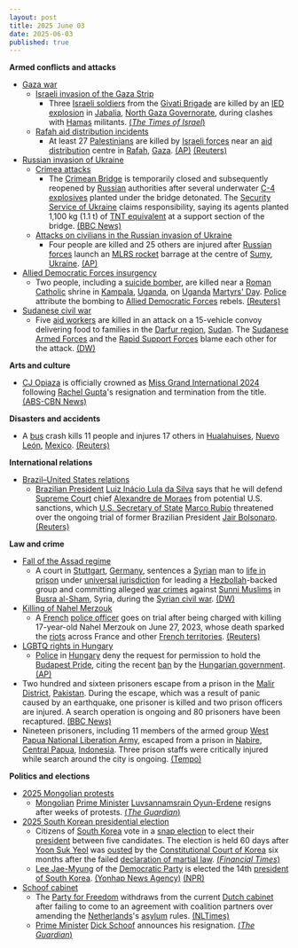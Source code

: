 ```yaml
---
layout: post
title: 2025 June 03
date: 2025-06-03
published: true
---
```



**Armed conflicts and attacks**

* [Gaza war](https://en.wikipedia.org/wiki/Gaza_war "Gaza war")
  + [Israeli invasion of the Gaza Strip](https://en.wikipedia.org/wiki/Israeli_invasion_of_the_Gaza_Strip "Israeli invasion of the Gaza Strip")
    - Three [Israeli soldiers](https://en.wikipedia.org/wiki/Israeli_Ground_Forces "Israeli Ground Forces") from the [Givati Brigade](https://en.wikipedia.org/wiki/Givati_Brigade "Givati Brigade") are killed by an [IED explosion](https://en.wikipedia.org/wiki/Improvised_explosive_device "Improvised explosive device") in [Jabalia](https://en.wikipedia.org/wiki/Jabalia "Jabalia"), [North Gaza Governorate](https://en.wikipedia.org/wiki/North_Gaza_Governorate "North Gaza Governorate"), during clashes with [Hamas](https://en.wikipedia.org/wiki/Hamas "Hamas") militants. [(*The Times of Israel*)](https://www.timesofisrael.com/three-idf-soldiers-killed-by-roadside-bomb-in-north-gazas-jabalia/)
  + [Rafah aid distribution incidents](https://en.wikipedia.org/wiki/Rafah_aid_distribution_incidents "Rafah aid distribution incidents")
    - At least 27 [Palestinians](https://en.wikipedia.org/wiki/Palestinians "Palestinians") are killed by [Israeli forces](https://en.wikipedia.org/wiki/Israel_Defense_Forces "Israel Defense Forces") near an [aid distribution](https://en.wikipedia.org/wiki/Humanitarian_aid "Humanitarian aid") centre in [Rafah](https://en.wikipedia.org/wiki/Rafah "Rafah"), [Gaza](https://en.wikipedia.org/wiki/Gaza_Strip "Gaza Strip"). [(AP)](https://apnews.com/article/israel-palestinians-hamas-war-news-hostages-aid-06-03-2025-24ce3d395c7058362e650f2330a6476f) [(Reuters)](https://www.reuters.com/world/middle-east/least-24-palestinians-killed-near-gaza-aid-site-medics-say-2025-06-03/)
* [Russian invasion of Ukraine](https://en.wikipedia.org/wiki/Russian_invasion_of_Ukraine "Russian invasion of Ukraine")
  + [Crimea attacks](https://en.wikipedia.org/wiki/Crimea_attacks_%282022%E2%80%93present%29 "Crimea attacks (2022–present)")
    - The [Crimean Bridge](https://en.wikipedia.org/wiki/Crimean_Bridge "Crimean Bridge") is temporarily closed and subsequently reopened by [Russian](https://en.wikipedia.org/wiki/Russia "Russia") authorities after several underwater [C-4 explosives](https://en.wikipedia.org/wiki/C-4_%28explosive%29 "C-4 (explosive)") planted under the bridge detonated. The [Security Service of Ukraine](https://en.wikipedia.org/wiki/Security_Service_of_Ukraine "Security Service of Ukraine") claims responsibility, saying its agents planted 1,100 kg (1.1 t) of [TNT equivalent](https://en.wikipedia.org/wiki/TNT_equivalent "TNT equivalent") at a support section of the bridge. [(BBC News)](https://www.bbc.co.uk/news/live/cr58e9yr2ezt)
  + [Attacks on civilians in the Russian invasion of Ukraine](https://en.wikipedia.org/wiki/Attacks_on_civilians_in_the_Russian_invasion_of_Ukraine "Attacks on civilians in the Russian invasion of Ukraine")
    - Four people are killed and 25 others are injured after [Russian forces](https://en.wikipedia.org/wiki/Russian_Armed_Forces "Russian Armed Forces") launch an [MLRS rocket](https://en.wikipedia.org/wiki/Multiple_rocket_launcher "Multiple rocket launcher") barrage at the centre of [Sumy](https://en.wikipedia.org/wiki/Sumy "Sumy"), [Ukraine](https://en.wikipedia.org/wiki/Ukraine "Ukraine"). [(AP)](https://apnews.com/article/russia-ukraine-sumy-attack-zelenskyy-a6a513e388768e1d5179498302945bd3)
* [Allied Democratic Forces insurgency](https://en.wikipedia.org/wiki/Allied_Democratic_Forces_insurgency "Allied Democratic Forces insurgency")
  + Two people, including a [suicide bomber](https://en.wikipedia.org/wiki/Suicide_bombing "Suicide bombing"), are killed near a [Roman Catholic](https://en.wikipedia.org/wiki/Roman_Catholic "Roman Catholic") shrine in [Kampala](https://en.wikipedia.org/wiki/Kampala "Kampala"), [Uganda](https://en.wikipedia.org/wiki/Uganda "Uganda"), on [Uganda](https://en.wikipedia.org/wiki/Uganda_Martyrs "Uganda Martyrs") [Martyrs' Day](https://en.wikipedia.org/wiki/Martyrs%27_Day#Uganda "Martyrs' Day"). [Police](https://en.wikipedia.org/wiki/Uganda_Police_Force "Uganda Police Force") attribute the bombing to [Allied Democratic Forces](https://en.wikipedia.org/wiki/Allied_Democratic_Forces "Allied Democratic Forces") rebels. [(Reuters)](https://www.reuters.com/business/media-telecom/explosion-reported-near-catholic-shrine-ugandas-capital-2025-06-03/)
* [Sudanese civil war](https://en.wikipedia.org/wiki/Sudanese_civil_war_%282023%E2%80%93present%29 "Sudanese civil war (2023–present)")
  + Five [aid workers](https://en.wikipedia.org/wiki/Humanitarian_aid "Humanitarian aid") are killed in an attack on a 15-vehicle convoy delivering food to families in the [Darfur region](https://en.wikipedia.org/wiki/Darfur_region "Darfur region"), [Sudan](https://en.wikipedia.org/wiki/Sudan "Sudan"). The [Sudanese Armed Forces](https://en.wikipedia.org/wiki/Sudanese_Armed_Forces "Sudanese Armed Forces") and the [Rapid Support Forces](https://en.wikipedia.org/wiki/Rapid_Support_Forces "Rapid Support Forces") blame each other for the attack. [(DW)](https://www.dw.com/en/sudan-5-killed-in-attack-on-aid-convoy-un-says/a-72781173)

**Arts and culture**

* [CJ Opiaza](https://en.wikipedia.org/wiki/CJ_Opiaza "CJ Opiaza") is officially crowned as [Miss Grand International 2024](https://en.wikipedia.org/wiki/Miss_Grand_International_2024 "Miss Grand International 2024") following [Rachel Gupta](https://en.wikipedia.org/wiki/Rachel_Gupta "Rachel Gupta")'s resignation and termination from the title. [(ABS-CBN News)](https://www.abs-cbn.com/lifestyle/2025/6/3/-this-is-my-golden-moment-cj-opiaza-in-tears-at-miss-grand-international-coronation-1626)

**Disasters and accidents**

* A [bus](https://en.wikipedia.org/wiki/Bus "Bus") crash kills 11 people and injures 17 others in [Hualahuises](https://en.wikipedia.org/wiki/Hualahuises "Hualahuises"), [Nuevo León](https://en.wikipedia.org/wiki/Nuevo_Le%C3%B3n "Nuevo León"), [Mexico](https://en.wikipedia.org/wiki/Mexico "Mexico"). [(Reuters)](https://www.reuters.com/world/americas/bus-accident-leaves-11-dead-17-injured-mexican-state-nuevo-leon-2025-06-03/)

**International relations**

* [Brazil–United States relations](https://en.wikipedia.org/wiki/Brazil%E2%80%93United_States_relations "Brazil–United States relations")
  + [Brazilian President](https://en.wikipedia.org/wiki/Brazilian_President "Brazilian President") [Luiz Inácio Lula da Silva](https://en.wikipedia.org/wiki/Luiz_In%C3%A1cio_Lula_da_Silva "Luiz Inácio Lula da Silva") says that he will defend [Supreme Court](https://en.wikipedia.org/wiki/Supreme_Court_of_Brazil "Supreme Court of Brazil") chief [Alexandre de Moraes](https://en.wikipedia.org/wiki/Alexandre_de_Moraes "Alexandre de Moraes") from potential U.S. sanctions, which [U.S. Secretary of State](https://en.wikipedia.org/wiki/U.S._Secretary_of_State "U.S. Secretary of State") [Marco Rubio](https://en.wikipedia.org/wiki/Marco_Rubio "Marco Rubio") threatened over the ongoing trial of former Brazilian President [Jair Bolsonaro](https://en.wikipedia.org/wiki/Jair_Bolsonaro "Jair Bolsonaro"). [(Reuters)](https://www.reuters.com/world/americas/lula-vows-defend-brazils-supreme-court-us-threatens-judge-2025-06-03/)

**Law and crime**

* [Fall of the Assad regime](https://en.wikipedia.org/wiki/Fall_of_the_Assad_regime "Fall of the Assad regime")
  + A court in [Stuttgart](https://en.wikipedia.org/wiki/Stuttgart "Stuttgart"), [Germany](https://en.wikipedia.org/wiki/Germany "Germany"), sentences a [Syrian](https://en.wikipedia.org/wiki/Syria "Syria") man to [life in prison](https://en.wikipedia.org/wiki/Life_in_prison "Life in prison") under [universal jurisdiction](https://en.wikipedia.org/wiki/Universal_jurisdiction "Universal jurisdiction") for leading a [Hezbollah](https://en.wikipedia.org/wiki/Hezbollah "Hezbollah")-backed group and committing alleged [war crimes](https://en.wikipedia.org/wiki/War_crimes "War crimes") against [Sunni Muslims](https://en.wikipedia.org/wiki/Sunni_Muslims "Sunni Muslims") in [Busra al-Sham](https://en.wikipedia.org/wiki/Bosra "Bosra"), Syria, during the [Syrian civil war](https://en.wikipedia.org/wiki/Syrian_civil_war "Syrian civil war"). [(DW)](https://www.dw.com/en/germany-jails-syrian-pro-assad-fighter-over-war-crimes/a-72776468)
* [Killing of Nahel Merzouk](https://en.wikipedia.org/wiki/Killing_of_Nahel_Merzouk "Killing of Nahel Merzouk")
  + A [French](https://en.wikipedia.org/wiki/France "France") [police officer](https://en.wikipedia.org/wiki/Law_enforcement_in_France "Law enforcement in France") goes on trial after being charged with killing 17-year-old Nahel Merzouk on June 27, 2023, whose death sparked the [riots](https://en.wikipedia.org/wiki/Nahel_Merzouk_riots "Nahel Merzouk riots") across France and other [French territories](https://en.wikipedia.org/wiki/Overseas_France "Overseas France"). [(Reuters)](https://www.reuters.com/world/french-police-officer-go-trial-murder-teenager-2025-06-03/)
* [LGBTQ rights in Hungary](https://en.wikipedia.org/wiki/LGBTQ_rights_in_Hungary "LGBTQ rights in Hungary")
  + [Police](https://en.wikipedia.org/wiki/Law_enforcement_in_Hungary "Law enforcement in Hungary") in [Hungary](https://en.wikipedia.org/wiki/Hungary "Hungary") deny the request for permission to hold the [Budapest Pride](https://en.wikipedia.org/wiki/Budapest_Pride "Budapest Pride"), citing the recent [ban](https://en.wikipedia.org/wiki/2025_Hungarian_Pride_ban "2025 Hungarian Pride ban") by the [Hungarian government](https://en.wikipedia.org/wiki/Hungarian_government "Hungarian government"). [(AP)](https://apnews.com/article/hungary-budapest-police-reject-pride-march-2e8db9aedd57c9cf36f18f5a78708c62)
* Two hundred and sixteen prisoners escape from a prison in the [Malir District](https://en.wikipedia.org/wiki/Malir_District "Malir District"), [Pakistan](https://en.wikipedia.org/wiki/Pakistan "Pakistan"). During the escape, which was a result of panic caused by an earthquake, one prisoner is killed and two prison officers are injured. A search operation is ongoing and 80 prisoners have been recaptured. [(BBC News)](https://www.bbc.com/news/articles/cwyvwv0e55po)
* Nineteen prisoners, including 11 members of the armed group [West Papua National Liberation Army](https://en.wikipedia.org/wiki/West_Papua_National_Liberation_Army "West Papua National Liberation Army"), escaped from a prison in [Nabire](https://en.wikipedia.org/wiki/Nabire "Nabire"), [Central Papua](https://en.wikipedia.org/wiki/Central_Papua "Central Papua"), [Indonesia](https://en.wikipedia.org/wiki/Indonesia "Indonesia"). Three prison staffs were critically injured while search around the city is ongoing. [(Tempo)](https://www.tempo.co/hukum/kronologi-19-anggota-opm-kabur-setelah-bacok-sipir-lapas-nabire-1633149)

**Politics and elections**

* [2025 Mongolian protests](https://en.wikipedia.org/wiki/2025_Mongolian_protests "2025 Mongolian protests")
  + [Mongolian](https://en.wikipedia.org/wiki/Mongolia "Mongolia") [Prime Minister](https://en.wikipedia.org/wiki/Prime_Minister_of_Mongolia "Prime Minister of Mongolia") [Luvsannamsrain Oyun-Erdene](https://en.wikipedia.org/wiki/Luvsannamsrain_Oyun-Erdene "Luvsannamsrain Oyun-Erdene") resigns after weeks of protests. [(*The Guardian*)](https://www.theguardian.com/world/2025/jun/03/mongolia-pm-resigns-luvsannamsrai-confidence-vote-protests)
* [2025 South Korean presidential election](https://en.wikipedia.org/wiki/2025_South_Korean_presidential_election "2025 South Korean presidential election")
  + Citizens of [South Korea](https://en.wikipedia.org/wiki/South_Korea "South Korea") vote in a [snap election](https://en.wikipedia.org/wiki/Snap_election "Snap election") to elect their [president](https://en.wikipedia.org/wiki/President_of_South_Korea "President of South Korea") between five candidates. The election is held 60 days after [Yoon Suk Yeol](https://en.wikipedia.org/wiki/Yoon_Suk_Yeol "Yoon Suk Yeol") was [ousted](https://en.wikipedia.org/wiki/Impeachment_of_Yoon_Suk_Yeol "Impeachment of Yoon Suk Yeol") by the [Constitutional Court of Korea](https://en.wikipedia.org/wiki/Constitutional_Court_of_Korea "Constitutional Court of Korea") six months after the failed [declaration of martial law](https://en.wikipedia.org/wiki/2024_South_Korean_martial_law_crisis "2024 South Korean martial law crisis"). [(*Financial Times*)](https://www.ft.com/content/814195d4-e5a0-40ef-b1a7-a3165192ecb9)
  + [Lee Jae-Myung](https://en.wikipedia.org/wiki/Lee_Jae-Myung "Lee Jae-Myung") of the [Democratic Party](https://en.wikipedia.org/wiki/Democratic_Party_%28South_Korea%2C_2015%29 "Democratic Party (South Korea, 2015)") is elected the 14th [president of South Korea](https://en.wikipedia.org/wiki/President_of_South_Korea "President of South Korea"). [(Yonhap News Agency)](https://en.yna.co.kr/view/AEN20250602004960315?section=national/politics) [(NPR)](https://www.npr.org/2025/06/02/g-s1-70029/south-korea-presidential-elections)
* [Schoof cabinet](https://en.wikipedia.org/wiki/Schoof_cabinet "Schoof cabinet")
  + The [Party for Freedom](https://en.wikipedia.org/wiki/Party_for_Freedom "Party for Freedom") withdraws from the current [Dutch cabinet](https://en.wikipedia.org/wiki/Cabinet_of_the_Netherlands "Cabinet of the Netherlands") after failing to come to an agreement with coalition partners over amending the [Netherlands](https://en.wikipedia.org/wiki/Netherlands "Netherlands")'s [asylum](https://en.wikipedia.org/wiki/Asylum_seeker "Asylum seeker") rules. [(NLTimes)](https://nltimes.nl/2025/06/03/dutch-cabinet-collapses-wilders-pulls-coalition-pvv-stalls-asylum-policy)
  + [Prime Minister](https://en.wikipedia.org/wiki/Prime_Minister_of_the_Netherlands "Prime Minister of the Netherlands") [Dick Schoof](https://en.wikipedia.org/wiki/Dick_Schoof "Dick Schoof") announces his resignation. [(*The Guardian*)](https://www.theguardian.com/world/live/2025/jun/03/europe-live-dutch-netherlands-far-right-leader-geert-wilders-quits-ukraine-russia-poland)
